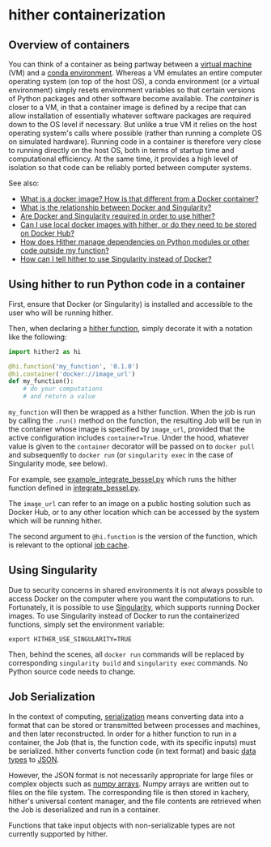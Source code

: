 # hither containerization

## Overview of containers

You can think of a container as being partway between a [virtual machine](https://en.wikipedia.org/wiki/Virtual_machine) (VM) and a [conda environment](https://docs.conda.io/projects/conda/en/latest/index.html). Whereas a VM emulates an entire computer operating system (on top of the host OS), a conda environment (or a virtual environment) simply resets environment variables so that certain versions of Python packages and other software become available. The *container* is closer to a VM, in that a container image is defined by a recipe that can allow installation of essentially whatever software packages are required down to the OS level if necessary. But unlike a true VM it relies on the host operating system's calls where possible (rather than running a complete OS on simulated hardware). Running code in a container is therefore very close to running directly on the host OS, both in terms of startup time and computational efficiency. At the same time, it provides a high level of isolation so that code can be reliably ported between computer systems.

See also:
* [What is a docker image? How is that different from a Docker container?](./faq.md#what-is-a-docker-image-how-is-that-different-from-a-docker-container)
* [What is the relationship between Docker and Singularity?](./faq.md#what-is-the-difference-between-docker-and-singularity)
* [Are Docker and Singularity required in order to use hither?](./faq.md#are-docker-and-singularity-requires-in-order-to-use-hither)
* [Can I use local docker images with hither, or do they need to be stored on Docker Hub?](can-i-use-local-docker-images-with-hither-or-do-they-need-to-be-stored-on-docker-hub)
* [How does Hither manage dependencies on Python modules or other code outside my function?](./faq.md#how-does-hither-manage-dependencies-on-python-modules-or-other-code-outside-my-function)
* [How can I tell hither to use Singularity instead of Docker?](#using-singularity)

## Using hither to run Python code in a container

First, ensure that Docker (or Singularity) is installed and accessible to the
user who will be running hither.

Then, when declaring a [hither function](./hither-functions.md), simply decorate it with a notation like the following:

```python
import hither2 as hi

@hi.function('my_function', '0.1.0')
@hi.container('docker://image_url')
def my_function():
    # do your computations
    # and return a value
```
`my_function` will then be wrapped as a hither function. When the job is run by calling the
`.run()` method on the function, the resulting Job will be run in the container whose
image is specified by `image_url`, provided that the
active configuration includes `container=True`. Under the hood, whatever value is given to the `container` decorator will be passed on
to `docker pull` and subsequently to `docker run` (or `singularity exec` in the case of Singularity mode, see below).

For example, see [example_integrate_bessel.py](../examples/example_integrate_bessel.py) which runs the hither function defined in [integrate_bessel.py](../examples/integrate_bessel.py).

The `image_url` can refer to an image on a public hosting solution such as 
Docker Hub, or to any other location which can be accessed by the system which will be running hither.

The second argument to `@hi.function` is the version of the function, which is relevant to the optional [job cache](./job-cache.md).

## Using Singularity

Due to security concerns in shared environments it is not always possible to access Docker on the computer where you want the computations to run. Fortunately, it is possible to use [Singularity](https://sylabs.io/singularity/), which supports running Docker images. To use Singularity instead of Docker to run the containerized functions, simply set the environment variable:

```
export HITHER_USE_SINGULARITY=TRUE
```

Then, behind the scenes, all `docker run` commands will be replaced by corresponding `singularity build` and `singularity exec` commands. No Python source code needs to change.

## Job Serialization

In the context of computing, [serialization](https://en.wikipedia.org/wiki/Serialization) means converting
data into a format that can be stored or transmitted between processes and machines, and then later
reconstructed. In order for a hither function to run in a container, the Job (that is, the function code,
with its specific inputs) must be serialized. hither converts function code (in text format) and
basic [data types](https://docs.python.org/3/library/stdtypes.html) to
[JSON](https://www.json.org/json-en.html).

However, the JSON format is not necessarily appropriate for large files or complex objects
such as [numpy arrays](https://numpy.org/doc/1.18/reference/generated/numpy.array.html). Numpy
arrays are written out to files on the file system. The corresponding file is then stored
in kachery, hither's universal content manager, and the file contents are retrieved when the
Job is deserialized and run in a container.

Functions that take input objects with non-serializable types are not currently supported
by hither.
